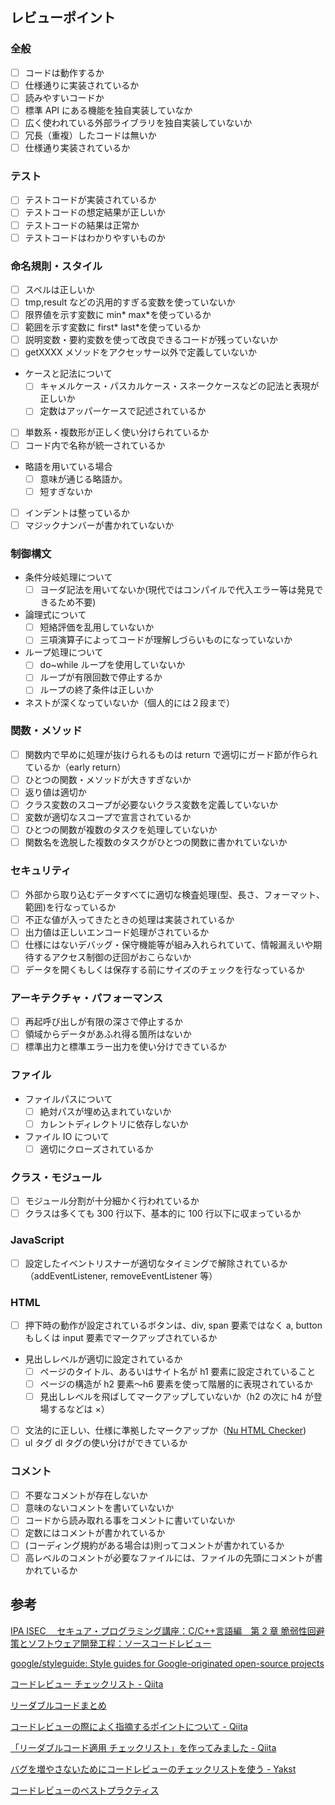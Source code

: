 ## レビューポイント

### 全般

- [ ] コードは動作するか
- [ ] 仕様通りに実装されているか
- [ ] 読みやすいコードか
- [ ] 標準 API にある機能を独自実装していなか
- [ ] 広く使われている外部ライブラリを独自実装していないか
- [ ] 冗長（重複）したコードは無いか
- [ ] 仕様通り実装されているか

### テスト

- [ ] テストコードが実装されているか
- [ ] テストコードの想定結果が正しいか
- [ ] テストコードの結果は正常か
- [ ] テストコードはわかりやすいものか

### 命名規則・スタイル

- [ ] スペルは正しいか
- [ ] tmp,result などの汎用的すぎる変数を使っていないか
- [ ] 限界値を示す変数に min* max*を使っているか
- [ ] 範囲を示す変数に first* last*を使っているか
- [ ] 説明変数・要約変数を使って改良できるコードが残っていないか
- [ ] getXXXX メソッドをアクセッサー以外で定義していないか
- ケースと記法について
    - [ ] キャメルケース・パスカルケース・スネークケースなどの記法と表現が正しいか
    - [ ] 定数はアッパーケースで記述されているか
- [ ] 単数系・複数形が正しく使い分けられているか
- [ ] コード内で名称が統一されているか
- 略語を用いている場合
    - [ ] 意味が通じる略語か。
    - [ ] 短すぎないか
- [ ] インデントは整っているか
- [ ] マジックナンバーが書かれていないか

### 制御構文

- 条件分岐処理について
    - [ ] ヨーダ記法を用いてないか(現代ではコンパイルで代入エラー等は発見できるため不要)
- 論理式について
    - [ ] 短絡評価を乱用していないか
    - [ ] 三項演算子によってコードが理解しづらいものになっていないか
- ループ処理について
    - [ ] do~while ループを使用していないか
    - [ ] ループが有限回数で停止するか
    - [ ] ループの終了条件は正しいか
- ネストが深くなっていないか（個人的には２段まで）

### 関数・メソッド

- [ ] 関数内で早めに処理が抜けられるものは return で適切にガード節が作られているか（early return）
- [ ] ひとつの関数・メソッドが大きすぎないか
- [ ] 返り値は適切か
- [ ] クラス変数のスコープが必要ないクラス変数を定義していないか
- [ ] 変数が適切なスコープで宣言されているか
- [ ] ひとつの関数が複数のタスクを処理していないか
- [ ] 関数名を逸脱した複数のタスクがひとつの関数に書かれていないか

### セキュリティ

- [ ] 外部から取り込むデータすべてに適切な検査処理(型、長さ、フォーマット、範囲)を行なっているか
- [ ] 不正な値が入ってきたときの処理は実装されているか
- [ ] 出力値は正しいエンコード処理がされているか
- [ ] 仕様にはないデバッグ・保守機能等が組み入れられていて、情報漏えいや期待するアクセス制御の迂回がおこらないか
- [ ] データを開くもしくは保存する前にサイズのチェックを行なっているか

### アーキテクチャ・パフォーマンス

- [ ] 再起呼び出しが有限の深さで停止するか
- [ ] 領域からデータがあふれ得る箇所はないか
- [ ] 標準出力と標準エラー出力を使い分けできているか

### ファイル

- ファイルパスについて
    - [ ] 絶対パスが埋め込まれていないか
    - [ ] カレントディレクトリに依存しないか
- ファイル IO について
    - [ ] 適切にクローズされているか

### クラス・モジュール

- [ ] モジュール分割が十分細かく行われているか
- [ ] クラスは多くても 300 行以下、基本的に 100 行以下に収まっているか

### JavaScript

- [ ] 設定したイベントリスナーが適切なタイミングで解除されているか（addEventListener, removeEventListener 等）

### HTML

- [ ] 押下時の動作が設定されているボタンは、div, span 要素ではなく a, button もしくは input 要素でマークアップされているか
- 見出しレベルが適切に設定されているか
    - [ ] ページのタイトル、あるいはサイト名が h1 要素に設定されていること
    - [ ] ページの構造が h2 要素〜h6 要素を使って階層的に表現されているか
    - [ ] 見出しレベルを飛ばしてマークアップしていないか（h2 の次に h4 が登場するなどは ×）
- [ ] 文法的に正しい、仕様に準拠したマークアップか（[Nu HTML Checker](https://validator.w3.org/nu/#textarea))
- [ ] ul タグ dl タグの使い分けができているか

### コメント

- [ ] 不要なコメントが存在しないか
- [ ] 意味のないコメントを書いていないか
- [ ] コードから読み取れる事をコメントに書いていないか
- [ ] 定数にはコメントが書かれているか
- [ ] (コーディング規約がある場合は)則ってコメントが書かれているか
- [ ] 高レベルのコメントが必要なファイルには、ファイルの先頭にコメントが書かれているか

## 参考

[IPA ISEC 　セキュア・プログラミング講座：C/C++言語編　第 2 章 脆弱性回避策とソフトウェア開発工程：ソースコードレビュー](https://www.ipa.go.jp/security/awareness/vendor/programmingv2/contents/c103.html)

[google/styleguide: Style guides for Google-originated open-source projects](https://github.com/google/styleguide)

[コードレビュー チェックリスト - Qiita](https://qiita.com/yuyakato/items/f3f22f5ec366a650aa51)

[リーダブルコードまとめ](https://qiita.com/fkrw/items/7646563a2b238fbcff9a)

[コードレビューの際によく指摘するポイントについて - Qiita](https://qiita.com/twainy@github/items/055c8b60b7779239d88e)

[「リーダブルコード適用 チェックリスト」を作ってみました - Qiita](https://qiita.com/AKB428/items/574f94695de51fa1fa19)

[バグを増やさないためにコードレビューのチェックリストを使う - Yakst](https://yakst.com/ja/posts/1569)

[コードレビューのベストプラクティス](https://postd.cc/code-review-best-practices/)
